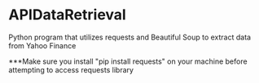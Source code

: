 # APIDataRetrieval
Python program that utilizes requests and Beautiful Soup to extract data from Yahoo Finance 

***Make sure you install "pip install requests" on your machine before attempting to access requests library 
